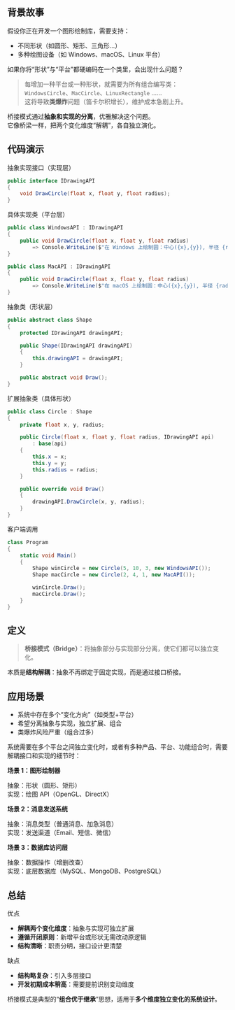 ## 背景故事

假设你正在开发一个图形绘制库，需要支持：

- 不同形状（如圆形、矩形、三角形…）
- 多种绘图设备（如 Windows、macOS、Linux 平台）

如果你将“形状”与“平台”都硬编码在一个类里，会出现什么问题？

> 每增加一种平台或一种形状，就需要为所有组合编写类：  
> `WindowsCircle`、`MacCircle`、`LinuxRectangle` ……  
> 这将导致**类爆炸**问题（笛卡尔积增长），维护成本急剧上升。

桥接模式通过**抽象和实现的分离**，优雅解决这个问题。  
它像桥梁一样，把两个变化维度“解耦”，各自独立演化。

## 代码演示

抽象实现接口（实现层）

```cs
public interface IDrawingAPI
{
    void DrawCircle(float x, float y, float radius);
}
```

具体实现类（平台层）

```cs
public class WindowsAPI : IDrawingAPI
{
    public void DrawCircle(float x, float y, float radius)
        => Console.WriteLine($"在 Windows 上绘制圆：中心({x},{y}), 半径 {radius}");
}

public class MacAPI : IDrawingAPI
{
    public void DrawCircle(float x, float y, float radius)
        => Console.WriteLine($"在 macOS 上绘制圆：中心({x},{y}), 半径 {radius}");
}
```

抽象类（形状层）

```cs
public abstract class Shape
{
    protected IDrawingAPI drawingAPI;

    public Shape(IDrawingAPI drawingAPI)
    {
        this.drawingAPI = drawingAPI;
    }

    public abstract void Draw();
}
```

扩展抽象类（具体形状）

```cs
public class Circle : Shape
{
    private float x, y, radius;

    public Circle(float x, float y, float radius, IDrawingAPI api)
        : base(api)
    {
        this.x = x;
        this.y = y;
        this.radius = radius;
    }

    public override void Draw()
    {
        drawingAPI.DrawCircle(x, y, radius);
    }
}
```

客户端调用

```cs
class Program
{
    static void Main()
    {
        Shape winCircle = new Circle(5, 10, 3, new WindowsAPI());
        Shape macCircle = new Circle(2, 4, 1, new MacAPI());

        winCircle.Draw();
        macCircle.Draw();
    }
}
```


## 定义

> **桥接模式（Bridge）**：将抽象部分与实现部分分离，使它们都可以独立变化。

本质是**结构解耦**：抽象不再绑定于固定实现，而是通过接口桥接。

<import filepath="./UML/7.puml" />

## 应用场景

- 系统中存在多个“变化方向”（如类型+平台）
- 希望分离抽象与实现，独立扩展、组合
- 类爆炸风险严重（组合过多）

系统需要在多个平台之间独立变化时，或者有多种产品、平台、功能组合时，需要解耦接口和实现的细节时：

**场景 1：图形绘制器**

抽象：形状（圆形、矩形）  
实现：绘图 API（OpenGL、DirectX）

**场景 2：消息发送系统**

抽象：消息类型（普通消息、加急消息）  
实现：发送渠道（Email、短信、微信）

**场景 3：数据库访问层**

抽象：数据操作（增删改查）  
实现：底层数据库（MySQL、MongoDB、PostgreSQL）

## 总结

优点
- **解耦两个变化维度**：抽象与实现可独立扩展
- **遵循开闭原则**：新增平台或形状无需改动原逻辑
- **结构清晰**：职责分明，接口设计更清楚

缺点
- **结构略复杂**：引入多层接口
- **开发初期成本稍高**：需要提前识别变动维度

桥接模式是典型的“**组合优于继承**”思想，适用于**多个维度独立变化的系统设计**。